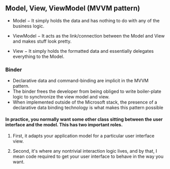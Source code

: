 ## Model, View, ViewModel (MVVM pattern)
- Model − It simply holds the data and has nothing to do with any of the business logic.

- ViewModel − It acts as the link/connection between the Model and View and makes stuff look pretty.

- View − It simply holds the formatted data and essentially delegates everything to the Model.

### Binder
- Declarative data and command-binding are implicit in the MVVM pattern.
-  The binder frees the developer from being obliged to write boiler-plate logic to synchronize the view model and view. 
- When implemented outside of the Microsoft stack, the presence of a declarative data binding technology is what makes this pattern possible


#### In practice, you normally want some other class sitting between the user interface and the model. This has two important roles.

1. First, it adapts your application model for a particular user interface view.

1. Second, it's where any nontrivial interaction logic lives, and by that, I mean code required to get your user interface to behave in the way you want.

